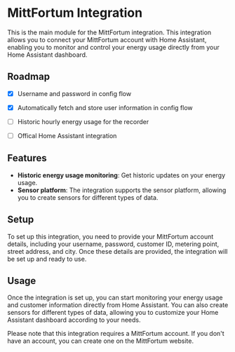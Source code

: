 # MittFortum Integration

This is the main module for the MittFortum integration. This integration allows you to connect your MittFortum account with Home Assistant, enabling you to monitor and control your energy usage directly from your Home Assistant dashboard.

## Roadmap
- [x] Username and password in config flow
- [x] Automatically fetch and store user information in config flow
- [ ] Historic hourly energy usage for the recorder
- [ ] Offical Home Assistant integration



## Features

- **Historic energy usage monitoring**: Get historic updates on your energy usage.
- **Sensor platform**: The integration supports the sensor platform, allowing you to create sensors for different types of data.

## Setup

To set up this integration, you need to provide your MittFortum account details, including your username, password, customer ID, metering point, street address, and city. Once these details are provided, the integration will be set up and ready to use.


## Usage

Once the integration is set up, you can start monitoring your energy usage and customer information directly from Home Assistant. You can also create sensors for different types of data, allowing you to customize your Home Assistant dashboard according to your needs.

Please note that this integration requires a MittFortum account. If you don't have an account, you can create one on the MittFortum website.
